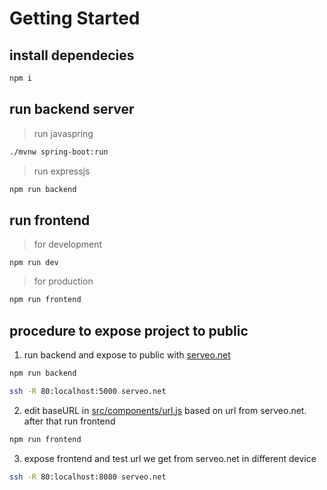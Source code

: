 # Getting Started

## install dependecies

```bash
npm i
```

## run backend server
> run javaspring

```bash
./mvnw spring-boot:run
```

> run expressjs
```bash
npm run backend
```

## run frontend

> for development

```
npm run dev
```

> for production

```bash
npm run frontend
```

## procedure to expose project to public

1. run backend and expose to public with [serveo.net](http://serveo.net)

```bash
npm run backend
```

```bash
ssh -R 80:localhost:5000 serveo.net
```

2. edit baseURL in [src/components/url.js](src/components/url.js) based on url from serveo.net. after that run frontend

```bash
npm run frontend
```

3. expose frontend and test url we get from serveo.net in different device

```bash
ssh -R 80:localhost:8080 serveo.net
```
